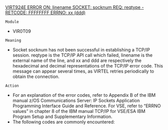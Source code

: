 [VIRT924E ERROR ON: linename SOCKET: socknum REQ: reqtype - RETCODE: FFFFFFFF ERRNO: xx (ddd)](https://virtel.readthedocs.io/en/latest/manuals/virtel/Virtel459MG/messages.html?highlight=VIRT924E#VIRT924E)

`Module`
- VIR0T09

`Meaning`
- Socket socknum has not been successful in establishing a TCP/IP  session. reqtype is the TCP/IP  API call which  failed, linename is the external name of the line, and xx and ddd are respectively the hexadecimal and decimal representations of the TCP/IP error code. This message can appear several times, as VIRTEL retries periodically to obtain the connection.

`Action`
- For an explanation of the error codes, refer to Appendix B of the IBM manual z/OS Communications Server: IP Sockets Application Programming Interface Guide and Reference. For VSE, refer to “ERRNO values” in chapter 8 of the IBM manual TCP/IP for VSE/ESA IBM Program Setup and Supplementary Information.
- The following codes are commonly encountered:
